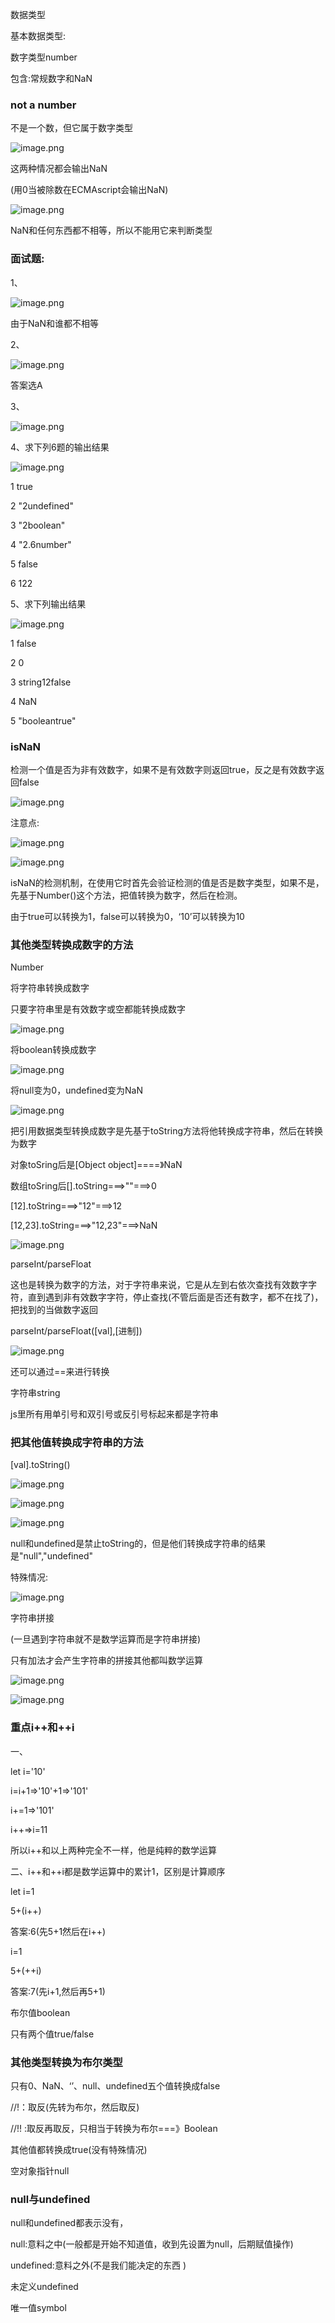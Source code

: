





 数据类型 

 基本数据类型: 

 数字类型number 

包含:常规数字和NaN

### not a number

不是一个数，但它属于数字类型

![image.png](D:/%E6%96%87%E4%BB%B6/typora%E5%9B%BE%E7%89%87/1640518560998-5724b2e8-cf71-4570-b10c-a93bb0b061a7.webp)



这两种情况都会输出NaN

(用0当被除数在ECMAscript会输出NaN)

![image.png](D:/%E6%96%87%E4%BB%B6/typora%E5%9B%BE%E7%89%87/1640518637849-17c97691-53fb-4630-bd65-0f50ec129bd5.webp)



NaN和任何东西都不相等，所以不能用它来判断类型

### 面试题:

1、

![image.png](D:/%E6%96%87%E4%BB%B6/typora%E5%9B%BE%E7%89%87/1640606944290-c71833ba-8881-430a-92ce-d8ef461c86c5.webp)



由于NaN和谁都不相等

2、

![image.png](D:/%E6%96%87%E4%BB%B6/typora%E5%9B%BE%E7%89%87/1640607458467-a6b7e697-d853-4a9e-85e2-ead14c03111c.webp)



答案选A

3、

![image.png](D:/%E6%96%87%E4%BB%B6/typora%E5%9B%BE%E7%89%87/1640608389297-661302ec-d965-4174-b74c-263c49d1bd00.webp)



4、求下列6题的输出结果

![image.png](D:/%E6%96%87%E4%BB%B6/typora%E5%9B%BE%E7%89%87/1640659304772-0b7398e2-72ee-49e7-a614-11a94968dc6d.webp)



1  true

2  "2undefined"

3  "2boolean"

4  "2.6number"

5   false

6   122

5、求下列输出结果

![image.png](D:/%E6%96%87%E4%BB%B6/typora%E5%9B%BE%E7%89%87/1640659919842-df3d1185-2ab8-43c5-ba94-15aa61004196.webp)



1  false

2  0

3  string12false

4  NaN

5  "booleantrue"

### isNaN

检测一个值是否为非有效数字，如果不是有效数字则返回true，反之是有效数字返回false

![image.png](D:/%E6%96%87%E4%BB%B6/typora%E5%9B%BE%E7%89%87/1640519057090-e49ef583-2f0a-4753-b4d1-4d667c4e7502.webp)



注意点:

![image.png](D:/%E6%96%87%E4%BB%B6/typora%E5%9B%BE%E7%89%87/1640519128890-e2f34437-62c2-4060-9b2c-42531ea6bb5c.webp)



![image.png](D:/%E6%96%87%E4%BB%B6/typora%E5%9B%BE%E7%89%87/1640519231943-82df219a-58da-4b55-a58f-07729f1c8850.webp)



isNaN的检测机制，在使用它时首先会验证检测的值是否是数字类型，如果不是，先基于Number()这个方法，把值转换为数字，然后在检测。

由于true可以转换为1，false可以转换为0，‘10’可以转换为10

### 其他类型转换成数字的方法

Number

将字符串转换成数字

只要字符串里是有效数字或空都能转换成数字

![image.png](D:/%E6%96%87%E4%BB%B6/typora%E5%9B%BE%E7%89%87/1640519484269-0e2f8115-cf9e-4b74-a9aa-cbd9a4de4f1d.webp)



将boolean转换成数字

![image.png](D:/%E6%96%87%E4%BB%B6/typora%E5%9B%BE%E7%89%87/1640519558066-a70692ae-65d7-4c42-ab1d-881a07c2803c.webp)



将null变为0，undefined变为NaN

![image.png](D:/%E6%96%87%E4%BB%B6/typora%E5%9B%BE%E7%89%87/1640519730623-bed42219-3cde-470a-861a-01aa647f02f3.webp)



把引用数据类型转换成数字是先基于toString方法将他转换成字符串，然后在转换为数字

对象toSring后是[Object object]====》NaN

数组toSring后[].toString===>""===>0

[12].toString===>"12"===>12

[12,23].toString===>"12,23"===>NaN

![image.png](D:/%E6%96%87%E4%BB%B6/typora%E5%9B%BE%E7%89%87/1640519888802-c0143108-8019-48fb-8d1b-3a4915ce35fd.webp)



parseInt/parseFloat

这也是转换为数字的方法，对于字符串来说，它是从左到右依次查找有效数字字符，直到遇到非有效数字字符，停止查找(不管后面是否还有数字，都不在找了)，把找到的当做数字返回

parseInt/parseFloat([val],[进制])

![image.png](D:/%E6%96%87%E4%BB%B6/typora%E5%9B%BE%E7%89%87/1640520901843-91d3ccc3-4bd7-4ede-837f-47597ea49be0.webp)



还可以通过==来进行转换	

 字符串string 

 js里所有用单引号和双引号或反引号标起来都是字符串

### 把其他值转换成字符串的方法

[val].toString()

![image.png](D:/%E6%96%87%E4%BB%B6/typora%E5%9B%BE%E7%89%87/1640521811316-938436a9-bf4f-4b64-914e-2b02fbd65e9a.webp)



![image.png](D:/%E6%96%87%E4%BB%B6/typora%E5%9B%BE%E7%89%87/1640521871013-61471687-2655-4e73-a986-53421d772974.webp)



![image.png](D:/%E6%96%87%E4%BB%B6/typora%E5%9B%BE%E7%89%87/1640522002728-896c1829-d318-4491-8ca2-f8b28e6ef1a6.webp)



null和undefined是禁止toString的，但是他们转换成字符串的结果是"null","undefined"

特殊情况:



![image.png](D:/%E6%96%87%E4%BB%B6/typora%E5%9B%BE%E7%89%87/1640522057056-8fc2f293-1e20-4345-94bf-2ac0eea4fa66.webp)



字符串拼接

(一旦遇到字符串就不是数学运算而是字符串拼接)

只有加法才会产生字符串的拼接其他都叫数学运算

![image.png](D:/%E6%96%87%E4%BB%B6/typora%E5%9B%BE%E7%89%87/1640522357577-4ee5feb6-8420-4161-862c-a18f16ffdbb2.webp)





![image.png](D:/%E6%96%87%E4%BB%B6/typora%E5%9B%BE%E7%89%87/1640522948884-0a5395fb-5957-4ebe-ba08-62194f7c339f.webp)



### 重点i++和++i

一、

let i='10'

i=i+1=>'10'+1=>'101'

i+=1=>'101'

i++=>i=11

所以i++和以上两种完全不一样，他是纯粹的数学运算

二、i++和++i都是数学运算中的累计1，区别是计算顺序



let i=1

5+(i++)

答案:6(先5+1然后在i++)

i=1

5+(++i)

答案:7(先i+1,然后再5+1)









 布尔值boolean 

只有两个值true/false

### 其他类型转换为布尔类型

只有0、NaN、‘’、null、undefined五个值转换成false

//!：取反(先转为布尔，然后取反)

//!! :取反再取反，只相当于转换为布尔===》Boolean

其他值都转换成true(没有特殊情况)

 空对象指针null 

### null与undefined

null和undefined都表示没有，

null:意料之中(一般都是开始不知道值，收到先设置为null，后期赋值操作)

undefined:意料之外(不是我们能决定的东西 )

 未定义undefined 

 唯一值symbol 